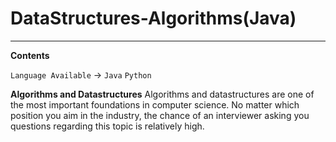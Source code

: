 # DataStructures-Algorithms(Java)

---

**Contents**

`Language Available` -> `Java` `Python`

**Algorithms and Datastructures**
Algorithms and datastructures are one of the most important foundations in computer science. No matter which position you aim in the industry, the chance of an interviewer asking you questions regarding this topic is relatively high.